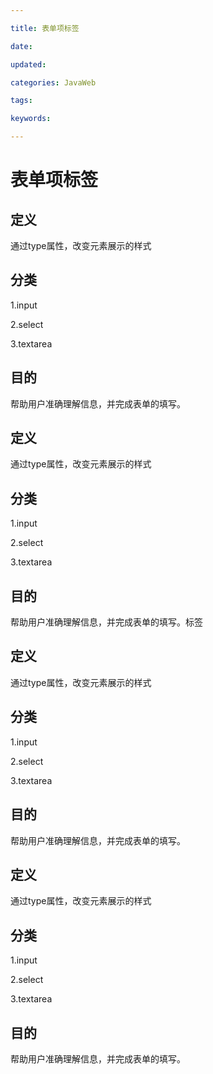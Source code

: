 ```yaml
---

title: 表单项标签

date: 

updated: 

categories: JavaWeb

tags: 

keywords: 

---
```

# 表单项标签

## 定义

通过type属性，改变元素展示的样式

## 分类

1.input

2.select

3.textarea



## 目的

帮助用户准确理解信息，并完成表单的填写。





## 定义

通过type属性，改变元素展示的样式

## 分类

1.input

2.select

3.textarea



## 目的

帮助用户准确理解信息，并完成表单的填写。标签

## 定义

通过type属性，改变元素展示的样式

## 分类

1.input

2.select

3.textarea



## 目的

帮助用户准确理解信息，并完成表单的填写。





## 定义

通过type属性，改变元素展示的样式

## 分类

1.input

2.select

3.textarea



## 目的

帮助用户准确理解信息，并完成表单的填写。